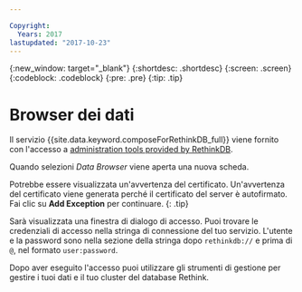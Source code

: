 ```yaml
---

Copyright:
  Years: 2017
lastupdated: "2017-10-23"
---
```


{:new_window: target="_blank"}
{:shortdesc: .shortdesc}
{:screen: .screen}
{:codeblock: .codeblock}
{:pre: .pre}
{:tip: .tip}

# Browser dei dati

Il servizio {{site.data.keyword.composeForRethinkDB_full}} viene fornito con l'accesso a [administration tools provided by RethinkDB](https://www.rethinkdb.com/docs/administration-tools/).

Quando selezioni _Data Browser_ viene aperta una nuova scheda.

Potrebbe essere visualizzata un'avvertenza del certificato. Un'avvertenza del certificato viene generata perché il certificato del server è autofirmato. Fai clic su **Add Exception** per continuare.
{: .tip}

Sarà visualizzata una finestra di dialogo di accesso. Puoi trovare le credenziali di accesso nella stringa di connessione del tuo servizio. L'utente e la password sono nella sezione della stringa dopo `rethinkdb://` e prima di `@`, nel formato `user:password`.

Dopo aver eseguito l'accesso puoi utilizzare gli strumenti di gestione per gestire i tuoi dati e il tuo cluster del database Rethink. 
